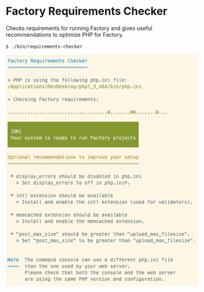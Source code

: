 Factory Requirements Checker
============================

Checks requirements for running Factory and gives useful recommendations to
optimize PHP for Factory.

```
$ ./bin/requirements-checker
```

![Screenshoot](screenshoot.png)